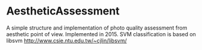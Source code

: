 # AestheticAssessment
A simple structure and implementation of photo quality assessment from aesthetic point of view. Implemented in 2015.
SVM classification is based on libsvm http://www.csie.ntu.edu.tw/~cjlin/libsvm/
